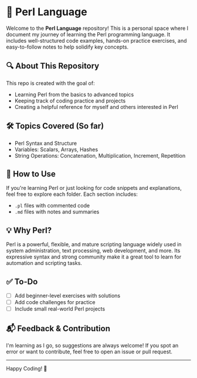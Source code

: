 # 📘 Perl Language

Welcome to the **Perl Language** repository! This is a personal space where I document my journey of learning the Perl programming language. It includes well-structured code examples, hands-on practice exercises, and easy-to-follow notes to help solidify key concepts.

## 🔍 About This Repository

This repo is created with the goal of:
- Learning Perl from the basics to advanced topics
- Keeping track of coding practice and projects
- Creating a helpful reference for myself and others interested in Perl


## 🛠 Topics Covered (So far)

- Perl Syntax and Structure
- Variables: Scalars, Arrays, Hashes
- String Operations: Concatenation, Multiplication, Increment, Repetition

## 🚀 How to Use

If you're learning Perl or just looking for code snippets and explanations, feel free to explore each folder. Each section includes:
- `.pl` files with commented code
- `.md` files with notes and summaries

## 💡 Why Perl?

Perl is a powerful, flexible, and mature scripting language widely used in system administration, text processing, web development, and more. Its expressive syntax and strong community make it a great tool to learn for automation and scripting tasks.

## ✅ To-Do

- [ ] Add beginner-level exercises with solutions
- [ ] Add code challenges for practice
- [ ] Include small real-world Perl projects

## 📬 Feedback & Contribution

I'm learning as I go, so suggestions are always welcome! If you spot an error or want to contribute, feel free to open an issue or pull request.

---

Happy Coding! 🐪




